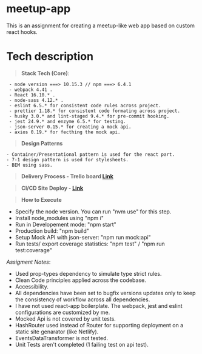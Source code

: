 # meetup-app

This is an assignment for creating a meetup-like web app based on custom react hooks.

# Tech description

> **Stack Tech (Core)**:

     - node version ===> 10.15.3 // npm ===> 6.4.1
     - webpack 4.41 .
     - React 16.10.* .
     - node-sass 4.12.* .
     - eslint 6.5.* for consistent code rules across project.
     - prettier 1.18.* for consistent code formating across project.
     - husky 3.0.* and lint-staged 9.4.* for pre-commit hooking.
     - jest 24.9.* and enzyme 6.5.* for testing.
     - json-server 0.15.* for creating a mock api.
     - axios 0.19.* for fecthing the mock api.

> **Design Patterns**

    - Container/Presentational pattern is used for the react part.
    - 7-1 design pattern is used for stylesheets.
    - BEM using sass.

> **Delivery Process - Trello board [Link](https://trello.com/b/Vd9rnbZM/trivago-challenge)**

> **CI/CD Site Deploy - [Link](https://happy-visvesvaraya-d5d3bd.netlify.com)**

> **How to Execute**

- Specify the node version. You can run "nvm use" for this step.
- Install node_modules using "npm i"
- Run in Developement mode: "npm start"
- Production build: "npm build"
- Setup Mock API with json-server: "npm run mock:api"
- Run tests/ export coverage statistics: "npm test" / "npm run test:coverage"

_Assigment Notes_:

- Used prop-types dependency to simulate type strict rules.
- Clean Code principles applied across the codebase.
- Accessibility.
- All dependencies have been set to bugfix versions updates only to keep the consistency of workflow across all dependencies.
- I have not used react-app boilerplate. The webpack, jest and eslint configurations are customized by me.
- Mocked Api is not covered by unit tests.
- HashRouter used instead of Router for supporting deployment on a static site genarator (like Netlify).
- EventsDataTransformer is not tested.
- Unit Tests aren't completed (1 failing test on api test).
